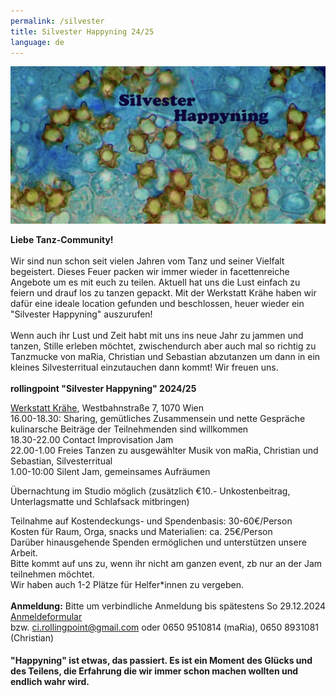 ```yaml
---
permalink: /silvester
title: Silvester Happyning 24/25
language: de
---
```

![](/assets/uploads/p8220008-5-kopie.jpeg)

**Liebe Tanz-Community!**\
\
Wir sind nun schon seit vielen Jahren vom Tanz und seiner Vielfalt begeistert. Dieses Feuer packen wir immer wieder in facettenreiche Angebote um es mit euch zu teilen. Aktuell hat uns die Lust einfach zu feiern und drauf los zu tanzen gepackt. Mit der Werkstatt Krähe haben wir dafür eine ideale location gefunden und beschlossen, heuer wieder ein "Silvester Happyning" auszurufen!\
\
Wenn auch ihr Lust und Zeit habt mit uns ins neue Jahr zu jammen und tanzen, Stille erleben möchtet, zwischendurch aber auch mal so richtig zu Tanzmucke von maRia, Christian und Sebastian abzutanzen um dann in ein kleines Silvesterritual einzutauchen dann kommt! Wir freuen uns.\
\
**rollingpoint "Silvester Happyning" 2024/25**

[Werkstatt Krähe](http://www.werkstattkraehe.at/ort.html), Westbahnstraße 7, 1070 Wien\
16.00-18.30: Sharing, gemütliches Zusammensein und nette Gespräche\
kulinarsche Beiträge der Teilnehmenden sind willkommen\
18.30-22.00 Contact Improvisation Jam\
22.00-1.00 Freies Tanzen zu ausgewählter Musik von maRia, Christian und Sebastian, Silvesterritual\
1.00-10:00 Silent Jam, gemeinsames Aufräumen

Übernachtung im Studio möglich (zusätzlich €10.- Unkostenbeitrag, Unterlagsmatte und Schlafsack mitbringen)

Teilnahme auf Kostendeckungs- und Spendenbasis: 30-60€/Person\
Kosten für Raum, Orga, snacks und Materialien: ca. 25€/Person\
Darüber hinausgehende Spenden ermöglichen und unterstützen unsere Arbeit.\
Bitte kommt auf uns zu, wenn ihr nicht am ganzen event, zb nur an der Jam teilnehmen möchtet.\
Wir haben auch 1-2 Plätze für Helfer*innen zu vergeben.\
\
**Anmeldung:** Bitte um verbindliche Anmeldung bis spätestens So 29.12.2024\
[Anmeldeformular](https://forms.gle/D5bwoQwoeueLpRCw7)\
bzw. ci.rollingpoint@gmail.com oder 0650 9510814 (maRia), 0650 8931081 (Christian)

#### "Happyning" ist etwas, das passiert. Es ist ein Moment des Glücks und des Teilens, die Erfahrung die wir immer schon machen wollten und endlich wahr wird.